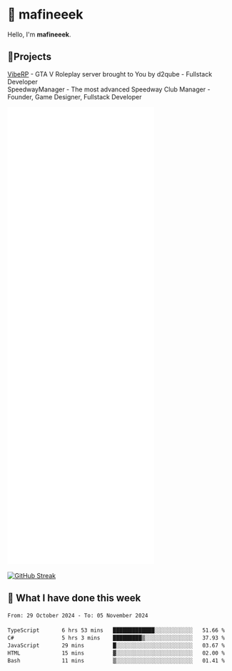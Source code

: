 # 👋 mafineeek
Hello, I'm **mafineeek**.

## 📝Projects

[VibeRP](https://v-rp.pl) - GTA V Roleplay server brought to You by d2qube - Fullstack Developer<br/>
SpeedwayManager - The most advanced Speedway Club Manager - Founder, Game Designer, Fullstack Developer


![](./github-metrics.svg)

[![GitHub Streak](https://streak-stats.demolab.com/?user=mafineeek)](https://git.io/streak-stats)

## 📰 What I have done this week
<!--START_SECTION:waka-->

```txt
From: 29 October 2024 - To: 05 November 2024

TypeScript       6 hrs 53 mins   █████████████░░░░░░░░░░░░   51.66 %
C#               5 hrs 3 mins    █████████▒░░░░░░░░░░░░░░░   37.93 %
JavaScript       29 mins         █░░░░░░░░░░░░░░░░░░░░░░░░   03.67 %
HTML             15 mins         ▓░░░░░░░░░░░░░░░░░░░░░░░░   02.00 %
Bash             11 mins         ▒░░░░░░░░░░░░░░░░░░░░░░░░   01.41 %
```

<!--END_SECTION:waka-->
